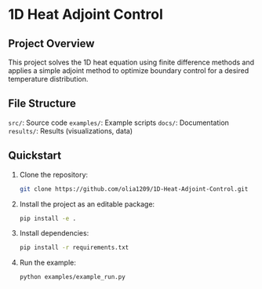 # 1D Heat Adjoint Control

## Project Overview
This project solves the 1D heat equation using finite difference methods and applies a simple adjoint method to optimize boundary control for a desired temperature distribution.

## File Structure
`src/`: Source code
`examples/`: Example scripts
`docs/`: Documentation
`results/`: Results (visualizations, data)

## Quickstart

1. Clone the repository:
   ```bash
   git clone https://github.com/olia1209/1D-Heat-Adjoint-Control.git

2. Install the project as an editable package:
    ```bash
    pip install -e .

3. Install dependencies:
    ```bash
    pip install -r requirements.txt

4. Run the example:
    ```bash
    python examples/example_run.py

